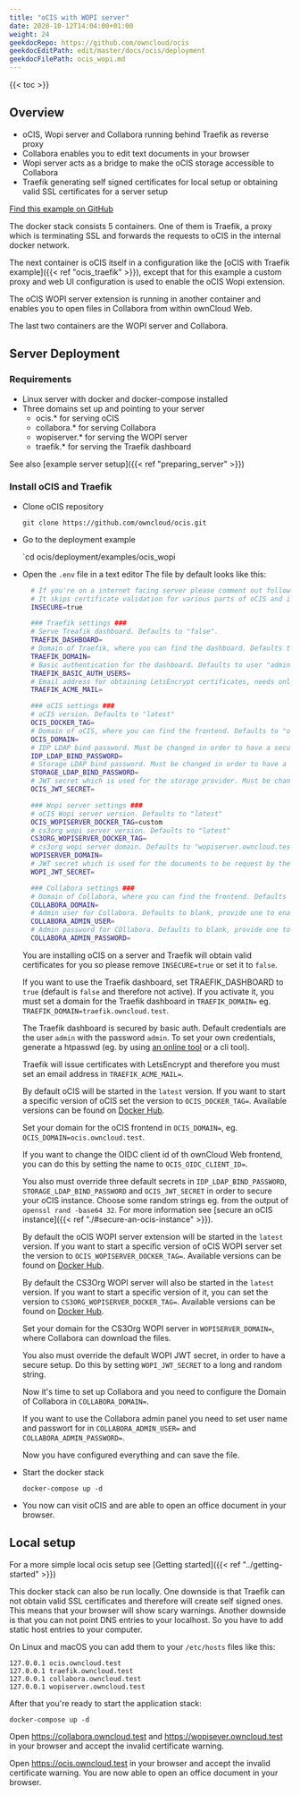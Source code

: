 ```yaml
---
title: "oCIS with WOPI server"
date: 2020-10-12T14:04:00+01:00
weight: 24
geekdocRepo: https://github.com/owncloud/ocis
geekdocEditPath: edit/master/docs/ocis/deployment
geekdocFilePath: ocis_wopi.md
---
```


{{< toc >}}

## Overview

* oCIS, Wopi server and Collabora running behind Traefik as reverse proxy
* Collabora enables you to edit text documents in your browser
* Wopi server acts as a bridge to make the oCIS storage accessible to Collabora
* Traefik generating self signed certificates for local setup or obtaining valid SSL certificates for a server setup

[Find this example on GitHub](https://github.com/owncloud/ocis/tree/master/deployments/examples/ocis_wopi)

The docker stack consists 5 containers. One of them is Traefik, a proxy which is terminating SSL and forwards the requests to oCIS in the internal docker network.

The next container is oCIS itself in a configuration like the [oCIS with Traefik example]({{< ref "ocis_traefik" >}}), except that for this example a custom proxy and web UI configuration is used to enable the oCIS Wopi extension.

The oCIS WOPI server extension is running in another container and enables you to open files in Collabora from within ownCloud Web.

The last two containers are the WOPI server and Collabora.

## Server Deployment

### Requirements

* Linux server with docker and docker-compose installed
* Three domains set up and pointing to your server
  - ocis.* for serving oCIS
  - collabora.* for serving Collabora
  - wopiserver.* for serving the WOPI server
  - traefik.* for serving the Traefik dashboard

See also [example server setup]({{< ref "preparing_server" >}})


### Install oCIS and Traefik

* Clone oCIS repository

  `git clone https://github.com/owncloud/ocis.git`

* Go to the deployment example

  `cd ocis/deployment/examples/ocis_wopi

* Open the `.env` file in a text editor
  The file by default looks like this:
  ```bash
    # If you're on a internet facing server please comment out following line.
    # It skips certificate validation for various parts of oCIS and is needed if you use self signed certificates.
    INSECURE=true

    ### Traefik settings ###
    # Serve Treafik dashboard. Defaults to "false".
    TRAEFIK_DASHBOARD=
    # Domain of Traefik, where you can find the dashboard. Defaults to "traefik.owncloud.test"
    TRAEFIK_DOMAIN=
    # Basic authentication for the dashboard. Defaults to user "admin" and password "admin"
    TRAEFIK_BASIC_AUTH_USERS=
    # Email address for obtaining LetsEncrypt certificates, needs only be changed if this is a public facing server
    TRAEFIK_ACME_MAIL=

    ### oCIS settings ###
    # oCIS version. Defaults to "latest"
    OCIS_DOCKER_TAG=
    # Domain of oCIS, where you can find the frontend. Defaults to "ocis.owncloud.test"
    OCIS_DOMAIN=
    # IDP LDAP bind password. Must be changed in order to have a secure oCIS. Defaults to "idp".
    IDP_LDAP_BIND_PASSWORD=
    # Storage LDAP bind password. Must be changed in order to have a secure oCIS. Defaults to "reva".
    STORAGE_LDAP_BIND_PASSWORD=
    # JWT secret which is used for the storage provider. Must be changed in order to have a secure oCIS. Defaults to "Pive-Fumkiu4"
    OCIS_JWT_SECRET=

    ### Wopi server settings ###
    # oCIS Wopi server version. Defaults to "latest"
    OCIS_WOPISERVER_DOCKER_TAG=custom
    # cs3org wopi server version. Defaults to "latest"
    CS3ORG_WOPISERVER_DOCKER_TAG=
    # cs3org wopi server domain. Defaults to "wopiserver.owncloud.test"
    WOPISERVER_DOMAIN=
    # JWT secret which is used for the documents to be request by the Wopi client from the cs3org Wopi server. Must be change in order to have a secure Wopi server. Defaults to "Pive-Fumkiu4"
    WOPI_JWT_SECRET=

    ### Collabora settings ###
    # Domain of Collabora, where you can find the frontend. Defaults to "collabora.owncloud.test"
    COLLABORA_DOMAIN=
    # Admin user for Collabora. Defaults to blank, provide one to enable access
    COLLABORA_ADMIN_USER=
    # Admin password for COllabora. Defaults to blank, provide one to enable access
    COLLABORA_ADMIN_PASSWORD=

  ```

  You are installing oCIS on a server and Traefik will obtain valid certificates for you so please remove `INSECURE=true` or set it to `false`.

  If you want to use the Traefik dashboard, set TRAEFIK_DASHBOARD to `true` (default is `false` and therefore not active). If you activate it, you must set a domain for the Traefik dashboard in `TRAEFIK_DOMAIN=` eg. `TRAEFIK_DOMAIN=traefik.owncloud.test`.

  The Traefik dashboard is secured by basic auth. Default credentials are the user `admin` with the password `admin`. To set your own credentials, generate a htpasswd (eg. by using [an online tool](https://htpasswdgenerator.de/) or a cli tool).

  Traefik will issue certificates with LetsEncrypt and therefore you must set an email address in `TRAEFIK_ACME_MAIL=`.

  By default oCIS will be started in the `latest` version. If you want to start a specific version of oCIS set the version to `OCIS_DOCKER_TAG=`. Available versions can be found on [Docker Hub](https://hub.docker.com/r/owncloud/ocis/tags?page=1&ordering=last_updated).

  Set your domain for the oCIS frontend in `OCIS_DOMAIN=`, eg. `OCIS_DOMAIN=ocis.owncloud.test`.

  If you want to change the OIDC client id of th ownCloud Web frontend, you can do this by setting the name to `OCIS_OIDC_CLIENT_ID=`.

  You also must override three default secrets in `IDP_LDAP_BIND_PASSWORD`, `STORAGE_LDAP_BIND_PASSWORD` and `OCIS_JWT_SECRET` in order to secure your oCIS instance. Choose some random strings eg. from the output of `openssl rand -base64 32`. For more information see [secure an oCIS instance]({{< ref "./#secure-an-ocis-instance" >}}).

  By default the oCIS WOPI server extension will be started in the `latest` version. If you want to start a specific version of oCIS WOPI server set the version to `OCIS_WOPISERVER_DOCKER_TAG=`. Available versions can be found on [Docker Hub](https://hub.docker.com/r/owncloud/ocis-wopiserver/tags?page=1&ordering=last_updated).

  By default the CS3Org WOPI server will also be started in the `latest` version. If you want to start a specific version of it, you can set the version to `CS3ORG_WOPISERVER_DOCKER_TAG=`. Available versions can be found on [Docker Hub](https://hub.docker.com/r/cs3org/wopiserver/tags?page=1&ordering=last_updated).

  Set your domain for the CS3Org WOPI server in `WOPISERVER_DOMAIN=`, where Collabora can download the files.
  
  You also must override the default WOPI JWT secret, in order to have a secure setup. Do this by setting `WOPI_JWT_SECRET` to a long and random string.
  
  Now it's time to set up Collabora and you need to configure the Domain of Collabora in `COLLABORA_DOMAIN=`.

  If you want to use the Collabora admin panel you need to set user name and passwort for in `COLLABORA_ADMIN_USER=` and `COLLABORA_ADMIN_PASSWORD=`.
  
  Now you have configured everything and can save the file.

* Start the docker stack

  `docker-compose up -d`

* You now can visit oCIS and are able to open an office document in your browser.

## Local setup
For a more simple local ocis setup see [Getting started]({{< ref "../getting-started" >}})

This docker stack can also be run locally. One downside is that Traefik can not obtain valid SSL certificates and therefore will create self signed ones. This means that your browser will show scary warnings. Another downside is that you can not point DNS entries to your localhost. So you have to add static host entries to your computer.

On Linux and macOS you can add them to your `/etc/hosts` files like this:
```
127.0.0.1 ocis.owncloud.test
127.0.0.1 traefik.owncloud.test
127.0.0.1 collabora.owncloud.test
127.0.0.1 wopiserver.owncloud.test
```

After that you're ready to start the application stack:

`docker-compose up -d`

Open https://collabora.owncloud.test and https://wopisever.owncloud.test  in your browser and accept the invalid certificate warning.

Open https://ocis.owncloud.test in your browser and accept the invalid certificate warning. You are now able to open an office document in your browser.
